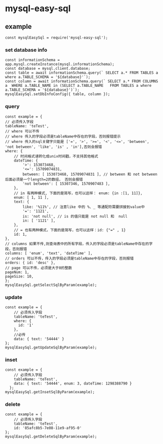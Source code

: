 <!--
 * @Description: 
 * @Author: zhongshuai
 * @Date: 2019-05-26 17:36:36
 * @LastEditors: zhongshuai
 * @LastEditTime: 2019-05-26 18:02:08
 -->
# mysql-easy-sql

## example
    const mysqlEasySql = require('mysql-easy-sql');

### set database info
    const informationSchema = app.mysql.createInstance(mysql.informationSchema);
    const database = mysql.client.database;
    const table = await informationSchema.query(` SELECT a.* FROM TABLES a where a.TABLE_SCHEMA = '${database}'`);
    const column = await informationSchema.query(` SELECT a.* FROM COLUMNS a  WHERE a.TABLE_NAME in (SELECT a.TABLE_NAME   FROM TABLES a where a.TABLE_SCHEMA = '${database}')`);
    mysqlEasySql.setDbInfoConfig({ table, column });

### query
    const example = {
    // 必须传入字段
    tableName: 'teTest',
    // where 可以不传
    // where 传入的字段必须是tableName中存在的字段，否则报错提示
    // where 传入的sql关键字只能是 ['=', '>', '>=', '<', '<=', 'between', 'not between', 'like', 'is' , 'in'],否则会报错
    where: {
        // 时间格式请转化成unix时间戳，不支持其他格式
        dateTime: {
            '>': 153073468,
            '<=': 15709074831,
            between: [ 153073468, 15709074831 ], // between 和 not between 后面必须是一个length=2的数组， 否则会报错
            'not between': [ 15307346, 1570907483 ],
        },
        // in 有两种模式, 下面的是简写，也可以这样： enum: {in :[1, 11]},
        enum: [ 1, 11 ],
        text: {
            like: '%11%', // 注意like 中的 %、_ 等通配符需要拼接到value中
            '=': '1121',
            is: 'not null', // is 的值只能是 not null 和  null
            in: [ '1121' ],
        },
        // = 也有两种模式，下面的是简写，也可以这样：id: {"=" , 1}
        id: 1,
    },
    // columns 如果不传,则查询表中的所有字段，传入的字段必须是tableName中存在的字段，否则报错
    columns: [ 'enum', 'text', 'dateTime' ],
    // orders 可以不传，传入的字段必须是tableName中存在的字段，否则报错
    orders: { id: 'desc' },
    // page 可以不传，必须是大于0的整数
    pageNum: 1,
    pageSize: 10,
    };
    mysqlEasySql.getSelectSqlByParam(example);

### update 
    const example = {
        // 必须传入字段
        tableName: 'teTest',
        where: {
          id: '1'
        },
        //必传
        data: { text: '54444' }
    };
    mysqlEasySql.getUpdateSqlByParam(example);

### inset   
    const example = {
        // 必须传入字段
        tableName: 'teTest',
        data: { text: '54444', enum: 3, dateTime: 1298388790 }
      };
    mysqlEasySql.getInsetSqlByParam(example);

### delete
    const example = {
        // 必须传入字段
        tableName: 'teTest',
        id: '85afc8b5-7e08-11e9-af95-0'
    };
    mysqlEasySql.getDeleteSqlByParam(example);




